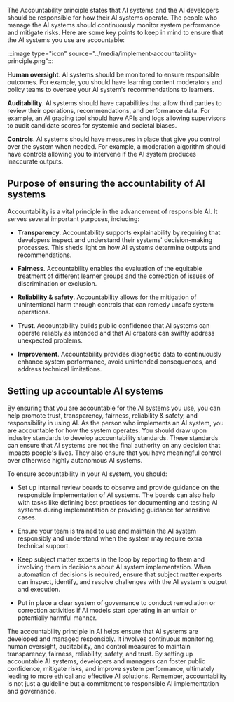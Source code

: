The Accountability principle states that AI systems and the AI developers should be responsible for how their AI systems operate. The people who manage the AI systems should continuously monitor system performance and mitigate risks. Here are some key points to keep in mind to ensure that the AI systems you use are accountable:

:::image type="icon" source="../media/implement-accountability-principle.png":::

**Human oversight**. AI systems should be monitored to ensure responsible outcomes. For example, you should have learning content moderators and policy teams to oversee your AI system's recommendations to learners.

**Auditability**. AI systems should have capabilities that allow third parties to review their operations, recommendations, and performance data. For example, an AI grading tool should have APIs and logs allowing supervisors to audit candidate scores for systemic and societal biases.

**Controls**. AI systems should have measures in place that give you control over the system when needed. For example, a moderation algorithm should have controls allowing you to intervene if the AI system produces inaccurate outputs.

## Purpose of ensuring the accountability of AI systems

Accountability is a vital principle in the advancement of responsible AI.  It serves several important purposes, including:

- **Transparency**. Accountability supports explainability by requiring that developers inspect and understand their systems' decision-making processes. This sheds light on how AI systems determine outputs and recommendations.

- **Fairness**. Accountability enables the evaluation of the equitable treatment of different learner groups and the correction of issues of discrimination or exclusion.

- **Reliability & safety**. Accountability allows for the mitigation of unintentional harm through controls that can remedy unsafe system operations.

- **Trust**. Accountability builds public confidence that AI systems can operate reliably as intended and that AI creators can swiftly address unexpected problems.

- **Improvement**. Accountability provides diagnostic data to continuously enhance system performance, avoid unintended consequences, and address technical limitations.

## Setting up accountable AI systems

By ensuring that you are accountable for the AI systems you use, you can help promote trust, transparency, fairness, reliability & safety, and responsibility in using AI. As the person who implements an AI system, you are accountable for how the system operates. You should draw upon industry standards to develop accountability standards. These standards can ensure that AI systems are not the final authority on any decision that impacts people's lives. They also ensure that you have meaningful control over otherwise highly autonomous AI systems.

To ensure accountability in your AI system, you should:

- Set up internal review boards to observe and provide guidance on the responsible implementation of AI systems. The boards can also help with tasks like defining best practices for documenting and testing AI systems during implementation or providing guidance for sensitive cases.

- Ensure your team is trained to use and maintain the AI system responsibly and understand when the system may require extra technical support.

- Keep subject matter experts in the loop by reporting to them and involving them in decisions about AI system implementation. When automation of decisions is required, ensure that subject matter experts can inspect, identify, and resolve challenges with the AI system's output and execution.

- Put in place a clear system of governance to conduct remediation or correction activities if AI models start operating in an unfair or potentially harmful manner.

The accountability principle in AI helps ensure that AI systems are developed and managed responsibly. It involves continuous monitoring, human oversight, auditability, and control measures to maintain transparency, fairness, reliability, safety, and trust. By setting up accountable AI systems, developers and managers can foster public confidence, mitigate risks, and improve system performance, ultimately leading to more ethical and effective AI solutions. Remember, accountability is not just a guideline but a commitment to responsible AI implementation and governance.
